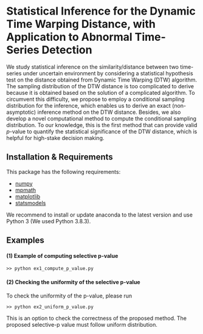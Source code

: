 # Statistical Inference for the Dynamic Time Warping Distance, with Application to Abnormal Time-Series Detection

We study statistical inference on the similarity/distance between two time-series under uncertain environment by considering a statistical hypothesis test on the distance obtained from Dynamic Time Warping (DTW) algorithm. The sampling distribution of the DTW distance is too complicated to derive because it is obtained based on the solution of a complicated algorithm. To circumvent this difficulty, we propose to employ a conditional sampling distribution for the inference, which enables us to derive an exact (non-asymptotic) inference method on the DTW distance. Besides, we also develop a novel computational method to compute the conditional sampling distribution. To our knowledge, this is the first method that can provide valid $p$-value to quantify the statistical significance of the DTW distance, which is helpful for high-stake decision making.



## Installation & Requirements

This package has the following requirements:

- [numpy](http://numpy.org)
- [mpmath](http://mpmath.org/)
- [matplotlib](https://matplotlib.org/)
- [statsmodels](https://www.statsmodels.org/stable/index.html)

We recommend to install or update anaconda to the latest version and use Python 3
(We used Python 3.8.3).

## Examples

#### (1) Example of computing selective p-value
```
>> python ex1_compute_p_value.py
```

#### (2) Checking the uniformity of the selective p-value

To check the uniformity of the p-value, please run  
```
>> python ex2_uniform_p_value.py
```
This is an option to check the correctness of the proposed method. The proposed selective-p value must follow uniform distribution. 


